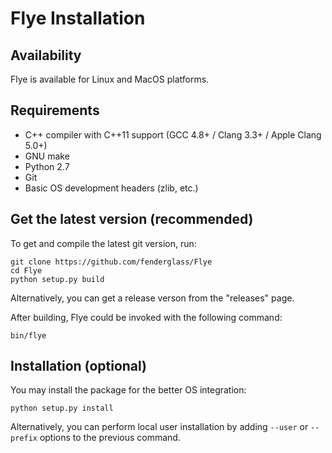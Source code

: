 Flye Installation
=================

Availability
------------

Flye is available for Linux and MacOS platforms.

Requirements
------------

* C++ compiler with C++11 support (GCC 4.8+ / Clang 3.3+ / Apple Clang 5.0+)
* GNU make
* Python 2.7
* Git
* Basic OS development headers (zlib, etc.)

Get the latest version (recommended)
------------------------------------

To get and compile the latest git version, run:

    git clone https://github.com/fenderglass/Flye
	cd Flye
    python setup.py build

Alternatively, you can get a release verson from the "releases" page.

After building, Flye could be invoked with the following command:

    bin/flye

Installation (optional)
-----------------------
You may install the package for the better OS integration:

    python setup.py install

Alternatively, you can perform local user installation by adding ```--user``` or ```--prefix```
options to the previous command.
